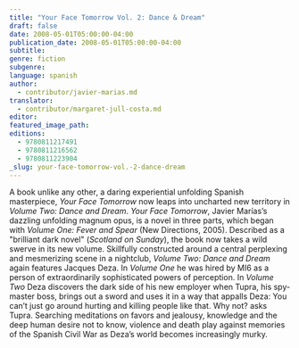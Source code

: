 ```yaml
---
title: "Your Face Tomorrow Vol. 2: Dance & Dream"
draft: false
date: 2008-05-01T05:00:00-04:00
publication_date: 2008-05-01T05:00:00-04:00
subtitle:
genre: fiction
subgenre:
language: spanish
author:
  - contributor/javier-marias.md
translator:
  - contributor/margaret-jull-costa.md
editor:
featured_image_path:
editions:
  - 9780811217491
  - 9780811216562
  - 9780811223904
_slug: your-face-tomorrow-vol.-2-dance-dream
---
```


A book unlike any other, a daring experiential unfolding Spanish masterpiece, _Your Face Tomorrow_ now leaps into uncharted new territory in _Volume Two: Dance and Dream_. _Your Face Tomorrow_, Javier Marías’s dazzling unfolding magnum opus, is a novel in three parts, which began with _Volume One: Fever and Spear_ (New Directions, 2005). Described as a "brilliant dark novel" (_Scotland on Sunday_), the book now takes a wild swerve in its new volume. Skillfully constructed around a central perplexing and mesmerizing scene in a nightclub, _Volume Two: Dance and Dream_ again features Jacques Deza. In _Volume One_ he was hired by MI6 as a person of extraordinarily sophisticated powers of perception. In _Volume Two_ Deza discovers the dark side of his new employer when Tupra, his spy-master boss, brings out a sword and uses it in a way that appalls Deza: You can’t just go around hurting and killing people like that. Why not? asks Tupra. Searching meditations on favors and jealousy, knowledge and the deep human desire not to know, violence and death play against memories of the Spanish Civil War as Deza’s world becomes increasingly murky.

